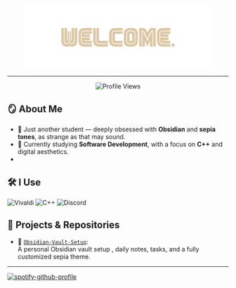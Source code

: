 
<p align="center">
  <img src="https://raw.githubusercontent.com/Jawuj/Jawuj/main/headerwelcome.png" alt="Header Jawuj" width="85%" />
</p>

---

<p align="center"> 
  <img src="https://komarev.com/ghpvc/?username=Jawuj&color=7B4E34" alt="Profile Views" />
</p>



## 🪞 About Me

- 💬 Just another student — deeply obsessed with **Obsidian** and **sepia tones**, as strange as that may sound.  
- 🌱 Currently studying **Software Development**, with a focus on **C++** and digital aesthetics.
- 



## 🛠 I Use

![Vivaldi](https://img.shields.io/badge/Vivaldi-EF3939?style=for-the-badge&logo=Vivaldi&logoColor=white)
![C++](https://img.shields.io/badge/c++-%2300599C.svg?style=for-the-badge&logo=c%2B%2B&logoColor=white)
![Discord](https://img.shields.io/badge/Discord-%235865F2.svg?style=for-the-badge&logo=discord&logoColor=white)



## 📁 Projects & Repositories

- 🔮 [`Obsidian-Vault-Setup`](https://github.com/Jawuj/Obsidian-Vault-Setup.):  
   A personal Obsidian vault setup , daily notes, tasks, and a fully customized sepia theme.

---

[![spotify-github-profile](https://spotify-github-profile.kittinanx.com/api/view?uid=6950omz4loikmxb81qownfpgs&cover_image=true&theme=natemoo-re&show_offline=false&background_color=121212&interchange=true&bar_color=53b14f&bar_color_cover=false)](https://spotify-github-profile.kittinanx.com/api/view?uid=6950omz4loikmxb81qownfpgs&redirect=true)
